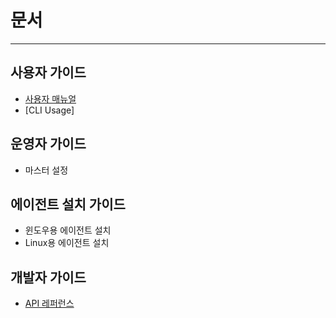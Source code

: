# 문서

---

## 사용자 가이드

- [사용자 매뉴얼](UserManual.md)
- [CLI Usage]

## 운영자 가이드

- 마스터 설정

## 에이전트 설치 가이드

- 윈도우용 에이전트 설치
- Linux용 에이전트 설치

## 개발자 가이드

- [API 레퍼런스](ApiReference.md)
